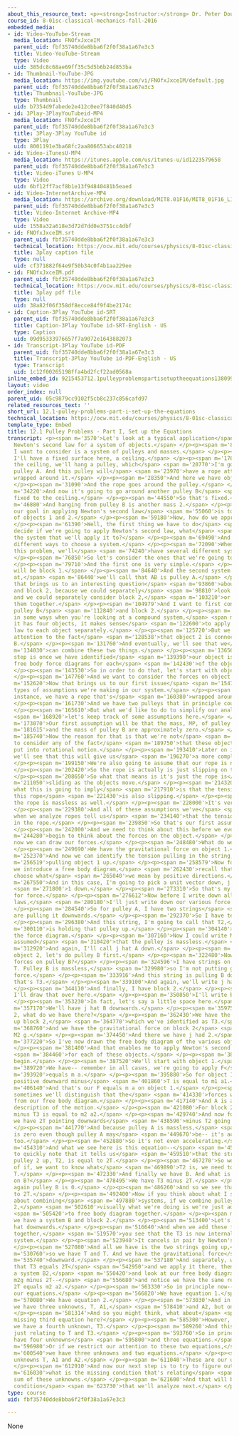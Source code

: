 ```yaml
---
about_this_resource_text: <p><strong>Instructor:</strong> Dr. Peter Dourmashkin</p>
course_id: 8-01sc-classical-mechanics-fall-2016
embedded_media:
- id: Video-YouTube-Stream
  media_location: FNOfxJxceIM
  parent_uid: fbf35740dde8bba6f2f0f38a1a67e3c3
  title: Video-YouTube-Stream
  type: Video
  uid: 385dc8c68ae69ff35c5d5b6b24d853ba
- id: Thumbnail-YouTube-JPG
  media_location: https://img.youtube.com/vi/FNOfxJxceIM/default.jpg
  parent_uid: fbf35740dde8bba6f2f0f38a1a67e3c3
  title: Thumbnail-YouTube-JPG
  type: Thumbnail
  uid: b7354d9fabede2e412c0ee7f840d40d5
- id: 3Play-3PlayYouTubeid-MP4
  media_location: FNOfxJxceIM
  parent_uid: fbf35740dde8bba6f2f0f38a1a67e3c3
  title: 3Play-3Play YouTube id
  type: 3Play
  uid: 8001191e3ba68fc2aa806653abc40218
- id: Video-iTunesU-MP4
  media_location: https://itunes.apple.com/us/itunes-u/id1223579658
  parent_uid: fbf35740dde8bba6f2f0f38a1a67e3c3
  title: Video-iTunes U-MP4
  type: Video
  uid: 6bf12ff7acf8b1e13f94840481b5eaed
- id: Video-InternetArchive-MP4
  media_location: https://archive.org/download/MIT8.01F16/MIT8_01F16_L12v01_360p.mp4
  parent_uid: fbf35740dde8bba6f2f0f38a1a67e3c3
  title: Video-Internet Archive-MP4
  type: Video
  uid: 1558a32a618e3d72d7dd0e3751cc4dbf
- id: FNOfxJxceIM.srt
  parent_uid: fbf35740dde8bba6f2f0f38a1a67e3c3
  technical_location: https://ocw.mit.edu/courses/physics/8-01sc-classical-mechanics-fall-2016/week-4-drag-forces-constraints-and-continuous-systems/12.1-pulley-problems-part-i-set-up-the-equations/12.1-pulley-problems-part-i-set-up-the-equations/FNOfxJxceIM.srt
  title: 3play caption file
  type: null
  uid: cf371882f64e9f50b34c0f4b1aa229ee
- id: FNOfxJxceIM.pdf
  parent_uid: fbf35740dde8bba6f2f0f38a1a67e3c3
  technical_location: https://ocw.mit.edu/courses/physics/8-01sc-classical-mechanics-fall-2016/week-4-drag-forces-constraints-and-continuous-systems/12.1-pulley-problems-part-i-set-up-the-equations/12.1-pulley-problems-part-i-set-up-the-equations/FNOfxJxceIM.pdf
  title: 3play pdf file
  type: null
  uid: 38a82f06f358df8ecce84f9f4be2174c
- id: Caption-3Play YouTube id-SRT
  parent_uid: fbf35740dde8bba6f2f0f38a1a67e3c3
  title: Caption-3Play YouTube id-SRT-English - US
  type: Caption
  uid: 09d95333976657f7a9072e1643882073
- id: Transcript-3Play YouTube id-PDF
  parent_uid: fbf35740dde8bba6f2f0f38a1a67e3c3
  title: Transcript-3Play YouTube id-PDF-English - US
  type: Transcript
  uid: 1c12f00265198ffa4bd2fcf22ad0568a
inline_embed_id: 9215453712.1pulleyproblemspartisetuptheequations13809945
layout: video
order_index: null
parent_uid: 05c9879cc9102f5cb8c237c856cafd97
related_resources_text: ''
short_url: 12.1-pulley-problems-part-i-set-up-the-equations
technical_location: https://ocw.mit.edu/courses/physics/8-01sc-classical-mechanics-fall-2016/week-4-drag-forces-constraints-and-continuous-systems/12.1-pulley-problems-part-i-set-up-the-equations/12.1-pulley-problems-part-i-set-up-the-equations
template_type: Embed
title: 12.1 Pulley Problems - Part I, Set up the Equations
transcript: <p><span m='3570'>Let's look at a typical application</span> <span m='5560'>of
  Newton's second law for a system of objects.</span> </p><p><span m='8570'>So what
  I want to consider is a system of pulleys and masses.</span> </p><p><span m='13000'>So
  I'll have a fixed surface here, a ceiling.</span> </p><p><span m='17670'>And from
  the ceiling, we'll hang a pulley, which</span> <span m='20770'>I'm going to call
  pulley A. And this pulley will</span> <span m='23970'>have a rope attached to it,
  wrapped around it.</span> </p><p><span m='28350'>And here we have object 1.</span>
  </p><p><span m='31090'>And the rope goes around the pulley.</span> </p><p><span
  m='34220'>And now it's going to go around another pulley B</span> <span m='40880'>and
  fixed to the ceiling.</span> </p><p><span m='44550'>So that's fixed.</span> </p><p><span
  m='46880'>And hanging from pulley B is another mass 2.</span> </p><p><span m='52200'>And
  our goal in applying Newton's second law</span> <span m='55060'>is to find the accelerations
  of objects 1 and 2.</span> </p><p><span m='59180'>Now, how do we approach this?</span>
  </p><p><span m='61390'>Well, the first thing we have to do</span> <span m='63260'>is
  decide if we're going to apply Newton's second law, what</span> <span m='67000'>is
  the system that we'll apply it to?</span> </p><p><span m='69490'>And there's many
  different ways to choose a system.</span> </p><p><span m='72090'>When we look at
  this problem, we'll</span> <span m='74240'>have several different systems.</span>
  </p><p><span m='76850'>So let's consider the ones that we're going to look at.</span>
  </p><p><span m='79710'>And the first one is very simple.</span> </p><p><span m='81360'>It
  will be block 1.</span> </p><p><span m='84640'>And the second system that we look
  at,</span> <span m='86440'>we'll call that AB is pulley A.</span> </p><p><span m='91470'>Now
  that brings us to an interesting question</span> <span m='93860'>about pulley B
  and block 2, because we could separately</span> <span m='98810'>look at pulley B,
  and we could separately consider block 2,</span> <span m='103210'>or we consider
  them together.</span> </p><p><span m='104979'>And I want to first consider separately
  pulley B</span> <span m='112840'>and block 2.</span> </p><p><span m='115680'>Now
  in some ways when you're looking at a compound system,</span> <span m='120480'>and
  it has four objects, it makes sense</span> <span m='122600'>to apply Newton's second
  law to each object separately.</span> </p><p><span m='125720'>But we'll pay careful
  attention to the fact</span> <span m='128538'>that object 2 is connected to pulley
  B.</span> </p><p><span m='131760'>And eventually, we'll see that we</span> <span
  m='134030'>can combine these two things.</span> </p><p><span m='136560'>So the next
  step is once we have identified</span> <span m='139390'>our object is to draw a
  free body force diagrams for each</span> <span m='142430'>of the objects.</span>
  </p><p><span m='143530'>So in order to do that, let's start with object 1.</span>
  </p><p><span m='147760'>And we want to consider the forces on object 1.</span> </p><p><span
  m='152620'>Now that brings us to our first issue</span> <span m='154710'>about what
  types of assumptions we're making in our system.</span> </p><p><span m='158490'>For
  instance, we have a rope that's</span> <span m='160380'>wrapped around this pulley.</span>
  </p><p><span m='161730'>And we have two pulleys that in principle could be rotating.</span>
  </p><p><span m='165610'>But what we'd like to do to simplify our analysis-- so</span>
  <span m='168920'>let's keep track of some assumptions here.</span> </p><p><span
  m='173070'>Our first assumption will be that the mass, MP, of pulley A</span> <span
  m='181615'>and the mass of pulley B are approximately zero.</span> </p><p><span
  m='185740'>Now the reason for that is that we're not</span> <span m='188300'>going
  to consider any of the fact</span> <span m='189750'>that these objects have to be
  put into rotational motion.</span> </p><p><span m='193410'>Later on in the course,
  we'll see that this will give us</span> <span m='196270'>a more complicated analysis.</span>
  </p><p><span m='199150'>We're also going to assume that our rope is not slipping.</span>
  </p><p><span m='202420'>So the rope is actually is just slipping on the pulleys.</span>
  </p><p><span m='208650'>So what that means is it's just the rope is</span> <span
  m='211050'>sliding as the objects move.</span> </p><p><span m='214320'>Now again,
  what this is going to imply</span> <span m='217910'>is that the tension in the rope--
  this rope</span> <span m='221430'>is also slipping.</span> </p><p><span m='223329'>And
  the rope is massless as well.</span> </p><p><span m='228000'>It's very light rope.</span>
  </p><p><span m='229380'>And all of these assumptions we've</span> <span m='230970'>seen
  when we analyze ropes tell us</span> <span m='234140'>that the tension T is uniform
  in the rope.</span> </p><p><span m='239850'>So that's our first assumption.</span>
  </p><p><span m='242000'>And we need to think about this before we even</span> <span
  m='244280'>begin to think about the forces on the object.</span> </p><p><span m='246490'>And
  now we can draw our forces.</span> </p><p><span m='248480'>What do we have?</span>
  </p><p><span m='249690'>We have the gravitational force on object 1.</span> </p><p><span
  m='252370'>And now we can identify the tension pulling in the string,</span> <span
  m='256519'>pulling object 1 up.</span> </p><p><span m='258579'>Now for every time
  we introduce a free body diagram,</span> <span m='262430'>recall that we have to
  choose what</span> <span m='265040'>we mean by positive directions.</span> </p><p><span
  m='267550'>And in this case, I'm going to pick a unit vector down, j hat</span>
  <span m='271800'>1 down.</span> </p><p><span m='273310'>So that's my positive direction
  for force.</span> </p><p><span m='276612'>Now before I write down all of Newton's
  laws,</span> <span m='280180'>I'll just write down our various force diagrams.</span>
  </p><p><span m='284540'>So for pulley A, I have two strings</span> <span m='290300'>that
  are pulling it downwards.</span> </p><p><span m='292370'>So I have tension and tension.</span>
  </p><p><span m='296380'>And this string, I'm going to call that T2,</span> <span
  m='300110'>is holding that pulley up.</span> </p><p><span m='304140'>So we have
  the force diagram.</span> </p><p><span m='307160'>Now I could write MAG, but we've
  assumed</span> <span m='310420'>that the pulley is massless.</span> </p><p><span
  m='312920'>And again, I'll call j hat A down.</span> </p><p><span m='317250'>For
  object 2, let's do pulley B first.</span> </p><p><span m='322480'>Now what are the
  forces on pulley B?</span> </p><p><span m='324596'>I have strings on both sides,
  T. Pulley B is massless,</span> <span m='329980'>so I'm not putting gravitational
  force.</span> </p><p><span m='333916'>And this string is pulling B downwards, so
  that's T3.</span> </p><p><span m='339100'>And again, we'll write j hat B downwards.</span>
  </p><p><span m='344110'>And finally, I have block 2.</span> </p><p><span m='347180'>So
  I'll draw that over here.</span> </p><p><span m='350850'>I'll write block 2.</span>
  </p><p><span m='353230'>In fact, let's say a little space here.</span> </p><p><span
  m='357170'>We'll have j hat B downwards.</span> </p><p><span m='359750'>Now block
  2, what do we have there?</span> </p><p><span m='362430'>We have the string pulling
  up block 2,</span> <span m='364770'>which we've identified as T3.</span> </p><p><span
  m='368760'>And we have the gravitational force on block 2</span> <span m='371670'>downward,
  M2 g.</span> </p><p><span m='374450'>And there we have j had 2.</span> </p><p><span
  m='377220'>So I've now drawn the free body diagram of the various objects.</span>
  </p><p><span m='381400'>And that enables me to apply Newton's second law</span>
  <span m='384460'>for each of these objects.</span> </p><p><span m='386410'>So let's
  begin.</span> </p><p><span m='387520'>We'll start with object 1.</span> </p><p><span
  m='389720'>We have-- remember in all cases, we're going to apply F</span> <span
  m='393920'>equals m a.</span> </p><p><span m='395880'>So for object 1, we have m1g
  positive downward minus</span> <span m='401860'>T is equal to m1 a1.</span> </p><p><span
  m='406140'>And that's our F equals m a on object 1.</span> </p><p><span m='411110'>So
  sometimes we'll distinguish that the</span> <span m='414330'>forces we're getting
  from our free body diagram.</span> </p><p><span m='417140'>And A is a mathematical
  description of the motion.</span> </p><p><span m='421080'>For block 2, we have m2g
  minus T3 is equal to m2 a2.</span> </p><p><span m='429740'>And now for pulley A,
  we have 2T pointing downwards</span> <span m='438590'>minus T2 going upwards.</span>
  </p><p><span m='441770'>And because pulley A is massless,</span> <span m='445350'>this
  is zero even though pulley A may</span> <span m='449670'>be-- it's actually fixed
  too.</span> </p><p><span m='452880'>So it's not even accelerating.</span> </p><p><span
  m='454310'>And what we see here is this equation--</span> <span m='456930'>I'm going
  to quickly note that it tells us</span> <span m='459510'>that the string holding
  pulley 2 up, T2, is equal to 2T.</span> </p><p><span m='467270'>So we can think
  of if, we want to know what</span> <span m='469890'>T2 is, we need to calculate
  T.</span> </p><p><span m='472330'>And finally we have B. And what is the forces
  on B?</span> </p><p><span m='478495'>We have T3 minus 2T.</span> </p><p><span m='483150'>And
  again pulley B is 0.</span> </p><p><span m='486260'>And so we see that T3 is equal
  to 2T.</span> </p><p><span m='492400'>Now if you think about what I said before
  about combining</span> <span m='497880'>systems, if we combine pulley B in block
  2,</span> <span m='502610'>visually what we're doing is we're just adding these</span>
  <span m='505420'>to free body diagram together.</span> </p><p><span m='507640'>When
  we have a system B and block 2.</span> </p><p><span m='513400'>Let's call this j
  hat downwards.</span> </p><p><span m='516640'>And when we add these free body diagram
  together,</span> <span m='519570'>you see that the T3 is now internal force to the
  system.</span> </p><p><span m='523940'>It cancels in pair by Newton's second law.</span>
  </p><p><span m='527080'>And all we have is the two strings going up,</span> <span
  m='530760'>so we have T and T. And we have the gravitational force</span> <span
  m='535740'>downward.</span> </p><p><span m='537180'>And separately, when we saw
  that T3 equals 2T</span> <span m='542950'>and we apply it there, then if we consider
  a system B2,</span> <span m='550420'>and look at our free body diagram, we have
  m2g minus 2T--</span> <span m='556680'>and notice we have the same result their
  2T equals m2 a2.</span> </p><p><span m='563330'>So in principle now-- and I'll outline
  our equations.</span> </p><p><span m='566820'>We have equation 1.</span> </p><p><span
  m='570080'>We have equation 2.</span> </p><p><span m='573030'>And in these two equations,
  we have three unknowns, T, A1,</span> <span m='578410'>and A2, but only two equations.</span>
  </p><p><span m='581314'>And so you might think, what about</span> <span m='582730'>this
  missing third equation here?</span> </p><p><span m='585300'>However, in this equation,
  we have a fourth unknown, T3.</span> </p><p><span m='589260'>And this equation is
  just relating to T and T3.</span> </p><p><span m='593760'>So in principle, we would
  have four unknowns</span> <span m='595800'>and three equations.</span> </p><p><span
  m='596980'>Or if we restrict our attention to these two equations,</span> <span
  m='600540'>we have three unknowns and two equations.</span> </p><p><span m='605080'>Are
  unknowns T, A1 and A2.</span> </p><p><span m='611040'>These are our unknowns.</span>
  </p><p><span m='612910'>And now our next step is to try to figure out</span> <span
  m='616030'>what is the missing condition that's relating</span> <span m='619800'>the
  sum of these unknowns.</span> </p><p><span m='621600'>And that will be a constraint
  condition</span> <span m='623730'>that we'll analyze next.</span> </p>
type: course
uid: fbf35740dde8bba6f2f0f38a1a67e3c3

---
```

None